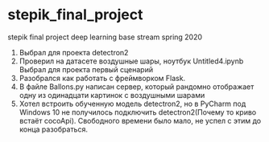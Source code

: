 # stepik_final_project
stepik final project deep learning base stream spring 2020
1) Выбрал для проекта detectron2
2) Проверил на датасете воздушные шары, ноутбук Untitled4.ipynb
Выбрал для проекта первый сценарий
3) Разобрался как работать с фреймворком Flask.
4) В файле Ballons.py написан сервер, который рандомно отображает одну из одинадцати картинок с воздушными шарами
5) Хотел встроить обученную модель detectron2, но в PyCharm под Windows 10 не получилось подключить detectron2(Почему то криво встаёт cocoApi).
Свободного времени было мало, не успел с этим до конца разобраться. 
